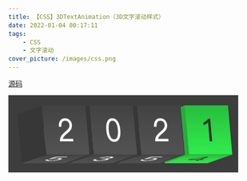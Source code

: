 ```yaml
---
title: 【CSS】3DTextAnimation（3D文字滚动样式）
date: 2022-01-04 00:17:11
tags:
    - CSS
    - 文字滚动
cover_picture: /images/css.png
---
```


[源码](https://github.com/WiSiW/frontend/tree/master/CSS/3DTextAnimation)

![文字滚动](/images/3DTextAnimation.gif)

